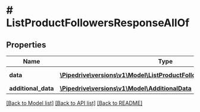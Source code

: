 # # ListProductFollowersResponseAllOf

## Properties

Name | Type | Description | Notes
------------ | ------------- | ------------- | -------------
**data** | [**\Pipedrive\versions\v1\Model\ListProductFollowersResponseAllOfData[]**](ListProductFollowersResponseAllOfData.md) | The list of followers |
**additional_data** | [**\Pipedrive\versions\v1\Model\AdditionalData**](AdditionalData.md) |  |

[[Back to Model list]](../../README.md#models) [[Back to API list]](../../README.md#endpoints) [[Back to README]](../../README.md)

